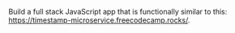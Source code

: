 Build a full stack JavaScript app that is functionally similar to this: https://timestamp-microservice.freecodecamp.rocks/.